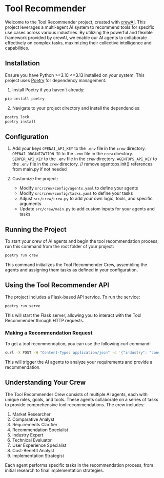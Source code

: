 # Tool Recommender

Welcome to the Tool Recommender project, created with [crewAI](https://crewai.com). This project leverages a multi-agent AI system to recommend tools for specific use cases across various industries. By utilizing the powerful and flexible framework provided by crewAI, we enable our AI agents to collaborate effectively on complex tasks, maximizing their collective intelligence and capabilities.

## Installation

Ensure you have Python >=3.10 <=3.13 installed on your system. This project uses [Poetry](https://python-poetry.org/) for dependency management.

1. Install Poetry if you haven't already:
```bash
pip install poetry
```

2. Navigate to your project directory and install the dependencies:
```bash
poetry lock
poetry install
```

## Configuration

1. Add your keys
    `OPENAI_API_KEY` to the `.env` file in the `crew` directory.
    `OPENAI_ORGANIZATION_ID` to the `.env` file in the `crew` directory.
    `SERPER_API_KEY` to the `.env` file in the `crew` directory.
    `AGENTOPS_API_KEY` to the `.env` file in the `crew` directory. // remove agentops.init() references from main.py if not needed

2. Customize the project:
   - Modify `src/crew/config/agents.yaml` to define your agents
   - Modify `src/crew/config/tasks.yaml` to define your tasks
   - Adjust `src/crew/crew.py` to add your own logic, tools, and specific arguments
   - Update `src/crew/main.py` to add custom inputs for your agents and tasks

## Running the Project

To start your crew of AI agents and begin the tool recommendation process, run this command from the root folder of your project:

```bash
poetry run crew
```

This command initializes the Tool Recommender Crew, assembling the agents and assigning them tasks as defined in your configuration.

## Using the Tool Recommender API

The project includes a Flask-based API service. To run the service:

```bash
poetry run serve
```

This will start the Flask server, allowing you to interact with the Tool Recommender through HTTP requests.

### Making a Recommendation Request

To get a tool recommendation, you can use the following curl command:

```bash
curl -X POST -H "Content-Type: application/json" -d '{"industry": "construction industry", "use_case": "Keep track of the deal pipeline. Let other input and view their deals. I have a 6 people team. I want to view the whole pipeline but want to control what others can see.", "other_requirements": "It should be easy to use. Should be cost effective, yet scalable when I grow the company. Permissions and access controls are important."}' http://127.0.0.1:5000/run_crew
```

This will trigger the AI agents to analyze your requirements and provide a recommendation.

## Understanding Your Crew

The Tool Recommender Crew consists of multiple AI agents, each with unique roles, goals, and tools. These agents collaborate on a series of tasks to provide comprehensive tool recommendations. The crew includes:

1. Market Researcher
2. Comparative Analyst
3. Requirements Clarifier
4. Recommendation Specialist
5. Industry Expert
6. Technical Evaluator
7. User Experience Specialist
8. Cost-Benefit Analyst
9. Implementation Strategist

Each agent performs specific tasks in the recommendation process, from initial research to final implementation strategies.
